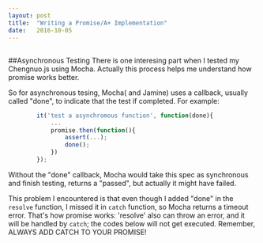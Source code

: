 ```yaml
---
layout: post
title:  "Writing a Promise/A+ Implementation"
date:   2016-10-05
---
```

##

##Asynchronous Testing
There is one interesing part when I tested my Chengnuo.js using Mocha. Actually this process helps me understand how promise works better.

So for asynchronous tesing, Mocha( and Jamine) uses a callback, usually called "done", to indicate that the test if completed. For example:
```javascript
        it('test a asynchromous function', function(done){
            ...
            promise.then(function(){
                assert(...);
                done();   
            })
        });
```
Without the "done" callback, Mocha would take this spec as synchronous and finish testing, returns a "passed", but actually it might have failed.

This problem I encountered is that even though I added "done" in the `resolve` function, I missed it in `catch`
function, so Mocha returns a timeout error. That's how promise works: 'resolve' also can throw an error, and it will be handled by `catch`; the codes below will not get executed. Remember, ALWAYS ADD CATCH TO YOUR PROMISE!

